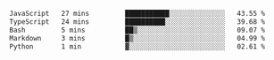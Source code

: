 <!--START_SECTION:waka-->

```txt
JavaScript   27 mins         ███████████░░░░░░░░░░░░░░   43.55 %
TypeScript   24 mins         ██████████░░░░░░░░░░░░░░░   39.68 %
Bash         5 mins          ██▒░░░░░░░░░░░░░░░░░░░░░░   09.07 %
Markdown     3 mins          █▒░░░░░░░░░░░░░░░░░░░░░░░   04.99 %
Python       1 min           ▓░░░░░░░░░░░░░░░░░░░░░░░░   02.61 %
```

<!--END_SECTION:waka--> 
 
